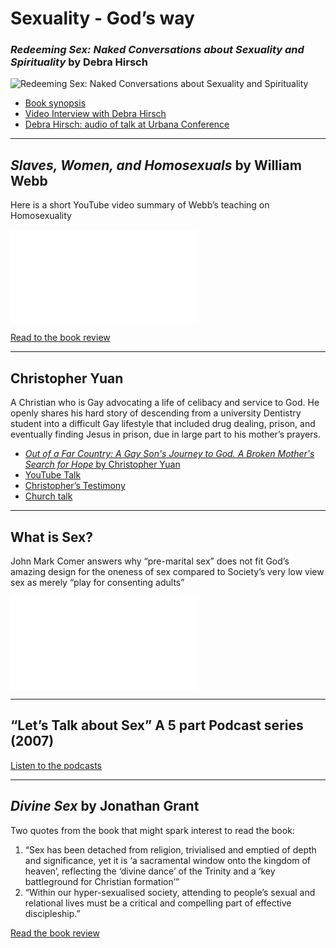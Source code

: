 # Sexuality - God’s way

### _Redeeming Sex: Naked Conversations about Sexuality and Spirituality_ by Debra Hirsch

![Redeeming Sex: Naked Conversations about Sexuality and Spirituality](http://www.seedbed.com/wp-content/uploads/redeeming-sex.jpg)

- [Book synopsis](http://www.seedbed.com/redeeming-sex-deb-hirsch/)
- [Video Interview with Debra Hirsch](https://www.youtube.com/watch?v=Jb96CCg5e50)
- [Debra Hirsch: audio of talk at Urbana Conference]( https://urbana.org/seminar/redeeming-sex-missional-perspective-theology-sexuality-gender-identity)

---

## _Slaves, Women, and Homosexuals_ by William Webb

Here is a short YouTube video summary of Webb’s teaching on Homosexuality
<div class="container">
<iframe src="//www.youtube.com/embed/Uddcn_oC9jA" 
frameborder="0" allowfullscreen class="video"></iframe>
</div>

[Read to the book review](https://bible.org/article/easy-x-y-z-review-william-webbs-slaves-women-and-homosexuals)

---

## Christopher Yuan
A Christian who is Gay advocating a life of celibacy and service to God. He openly shares his hard story of descending from a university Dentistry student into a difficult Gay lifestyle that included drug dealing, prison, and eventually finding Jesus in prison, due in large part to his mother’s prayers.

- [_Out of a Far Country: A Gay Son's Journey to God. A Broken Mother's Search for Hope_ by Christopher Yuan](https://www.amazon.ca/Out-Far-Country-Journey-Mothers/dp/0307729354)
- [YouTube Talk](https://www.youtube.com/watch?v=avqCaLR0nLQ )
- [Christopher’s Testimony](https://www.youtube.com/watch?v=cwmUNqrirO4)
- [Church talk](https://www.youtube.com/watch?v=Y_KspXItcsw?t=6m47s)

--- 

## What is Sex?
John Mark Comer answers why “pre-marital sex” does not fit God’s amazing design for the oneness of sex compared to Society’s very low view sex as merely “play for consenting adults”
<div class="container">
<iframe src="//www.youtube.com/embed/bF_5wbmrEsc" 
frameborder="0" allowfullscreen class="video"></iframe>
</div>

---

## “Let’s Talk about Sex” A 5 part Podcast series (2007)
[Listen to the podcasts](http://www.themeetinghouse.com/pageid/1738/)

---

## _Divine Sex_ by Jonathan Grant
Two quotes from the book that might spark interest to read the book:
1. “Sex has been detached from religion, trivialised and emptied of depth and significance, yet it is ‘a sacramental window onto the kingdom of heaven’, reflecting the ‘divine dance’ of the Trinity and a ‘key battleground for Christian formation’”
2. “Within our hyper-sexualised society, attending to people’s sexual and relational lives must be a critical and compelling part of effective discipleship.”

[Read the book review](http://www.jubilee-centre.org/book-review-divine-sex-by-jonathan-grant/)
